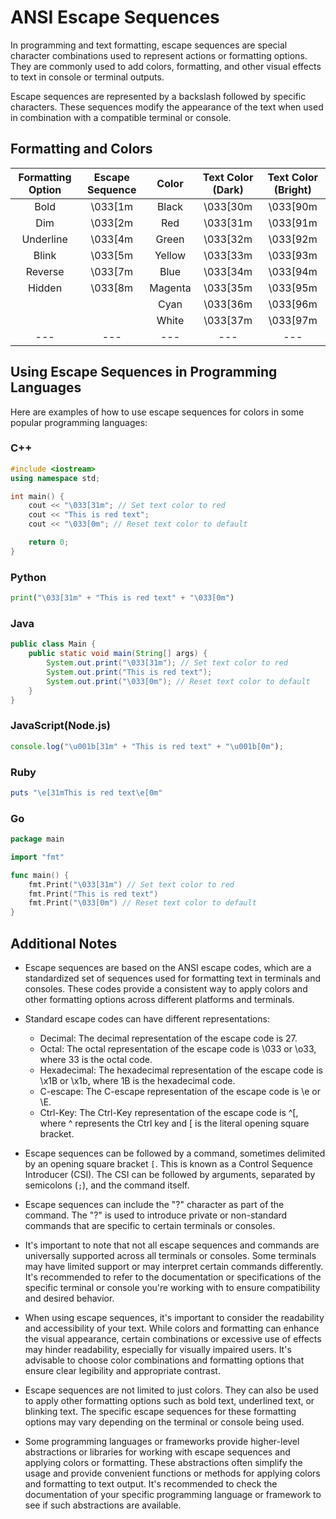 # ANSI Escape Sequences

In programming and text formatting, escape sequences are special character combinations used to represent actions or formatting options. They are commonly used to add colors, formatting, and other visual effects to text in console or terminal outputs.

Escape sequences are represented by a backslash followed by specific characters. These sequences modify the appearance of the text when used in combination with a compatible terminal or console.

## Formatting and Colors

| **Formatting Option** | Escape Sequence | **Color** | Text Color (Dark) | Text Color (Bright) |
| :-------------------: | :-------------: | :-------: | :---------------: | :-----------------: |
|         Bold          |     \033[1m     |   Black   |     \033[30m      |      \033[90m       |
|          Dim          |     \033[2m     |    Red    |     \033[31m      |      \033[91m       |
|       Underline       |     \033[4m     |   Green   |     \033[32m      |      \033[92m       |
|         Blink         |     \033[5m     |  Yellow   |     \033[33m      |      \033[93m       |
|        Reverse        |     \033[7m     |   Blue    |     \033[34m      |      \033[94m       |
|        Hidden         |     \033[8m     |  Magenta  |     \033[35m      |      \033[95m       |
|                       |                 |   Cyan    |     \033[36m      |      \033[96m       |
|                       |                 |   White   |     \033[37m      |      \033[97m       |
|          ---          |       ---       |    ---    |        ---        |         ---         |

## Using Escape Sequences in Programming Languages

Here are examples of how to use escape sequences for colors in some popular programming languages:

### C++

```cpp
#include <iostream>
using namespace std;

int main() {
    cout << "\033[31m"; // Set text color to red
    cout << "This is red text";
    cout << "\033[0m"; // Reset text color to default

    return 0;
}
```

### Python

```python
print("\033[31m" + "This is red text" + "\033[0m")
```

### Java

```java
public class Main {
    public static void main(String[] args) {
        System.out.print("\033[31m"); // Set text color to red
        System.out.print("This is red text");
        System.out.print("\033[0m"); // Reset text color to default
    }
}
```

### JavaScript(Node.js)

```javascript
console.log("\u001b[31m" + "This is red text" + "\u001b[0m");
```

### Ruby

```ruby
puts "\e[31mThis is red text\e[0m"
```

### Go

```go
package main

import "fmt"

func main() {
    fmt.Print("\033[31m") // Set text color to red
    fmt.Print("This is red text")
    fmt.Print("\033[0m") // Reset text color to default
}
```

## Additional Notes

- Escape sequences are based on the ANSI escape codes, which are a standardized set of sequences used for formatting text in terminals and consoles. These codes provide a consistent way to apply colors and other formatting options across different platforms and terminals.

- Standard escape codes can have different representations:

  - Decimal: The decimal representation of the escape code is 27.
  - Octal: The octal representation of the escape code is \033 or \o33, where 33 is the octal code.
  - Hexadecimal: The hexadecimal representation of the escape code is \x1B or \x1b, where 1B is the hexadecimal code.
  - C-escape: The C-escape representation of the escape code is \e or \E.
  - Ctrl-Key: The Ctrl-Key representation of the escape code is ^[, where ^ represents the Ctrl key and [ is the literal opening square bracket.

- Escape sequences can be followed by a command, sometimes delimited by an opening square bracket `[`. This is known as a Control Sequence Introducer (CSI). The CSI can be followed by arguments, separated by semicolons (`;`), and the command itself.

- Escape sequences can include the "?" character as part of the command. The "?" is used to introduce private or non-standard commands that are specific to certain terminals or consoles.

- It's important to note that not all escape sequences and commands are universally supported across all terminals or consoles. Some terminals may have limited support or may interpret certain commands differently. It's recommended to refer to the documentation or specifications of the specific terminal or console you're working with to ensure compatibility and desired behavior.

- When using escape sequences, it's important to consider the readability and accessibility of your text. While colors and formatting can enhance the visual appearance, certain combinations or excessive use of effects may hinder readability, especially for visually impaired users. It's advisable to choose color combinations and formatting options that ensure clear legibility and appropriate contrast.

- Escape sequences are not limited to just colors. They can also be used to apply other formatting options such as bold text, underlined text, or blinking text. The specific escape sequences for these formatting options may vary depending on the terminal or console being used.

- Some programming languages or frameworks provide higher-level abstractions or libraries for working with escape sequences and applying colors or formatting. These abstractions often simplify the usage and provide convenient functions or methods for applying colors and formatting to text output. It's recommended to check the documentation of your specific programming language or framework to see if such abstractions are available.
